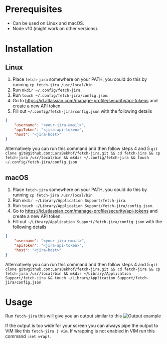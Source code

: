# Prerequisites
- Can be used on Linux and macOS.
- Node v10 (might work on other versions).

# Installation
## Linux
1. Place `fetch-jira` somewhere on your PATH, you could do this by running `cp fetch-jira /usr/local/bin`
2. Run `mkdir ~/.config/fetch-jira`.
3. Run `touch ~/.config/fetch-jira/config.json`.
4. Go to https://id.atlassian.com/manage-profile/security/api-tokens and create a new API token.
5. Fill out `~/.config/fetch-jira/config.json` with the following details
```json
{
	"username": "<your-jira-email>",
	"apiToken": "<jira-api-token>",
	"host": "<jira-host>"
}
```
Alternatively you can run this command and then follow steps 4 and 5 `git clone git@github.com:LarsBekhof/fetch-jira.git && cd fetch-jira && cp fetch-jira /usr/local/bin && mkdir ~/.config/fetch-jira && touch ~/.config/fetch-jira/config.json`


## macOS
1. Place `fetch-jira` somewhere on your PATH, you could do this by running `cp fetch-jira /usr/local/bin`
2. Run `mkdir ~/Library/Application Support/fetch-jira`.
3. Run `touch ~/Library/Application Support/fetch-jira/config.json`.
4. Go to https://id.atlassian.com/manage-profile/security/api-tokens and create a new API token.
5. Fill out `~/Library/Application Support/fetch-jira/config.json` with the following details
```json
{
	"username": "<your-jira-email>",
	"apiToken": "<jira-api-token>",
	"host": "<jira-host>"
}
```
Alternatively you can run this command and then follow steps 4 and 5 `git clone git@github.com:LarsBekhof/fetch-jira.git && cd fetch-jira && cp fetch-jira /usr/local/bin && mkdir ~/Library/Application Support/fetch-jira && touch ~/Library/Application Support/fetch-jira/config.json`

# Usage
Run `fetch-jira` this will give you an output similar to this ![Output example](https://i.imgur.com/qsW6V4j.png)

If the output is too wide for your screen you can always pipe the output to VIM like this `fetch-jira | vim`. If wrapping is not enabled in VIM run this command `:set wrap!`.
